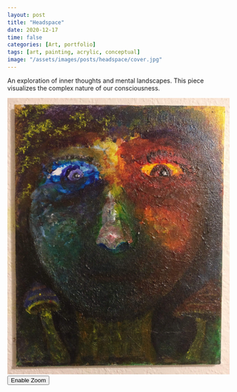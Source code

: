 ```yaml
---
layout: post
title: "Headspace"
date: 2020-12-17
time: false
categories: [Art, portfolio]
tags: [art, painting, acrylic, conceptual]
image: "/assets/images/posts/headspace/cover.jpg"
---
```


An exploration of inner thoughts and mental landscapes. This piece visualizes the complex nature of our consciousness.

<div class="magnify-container">
  <img src="/assets/images/posts/headspace/cover.jpg" alt="Headspace" class="main-image">
  <div class="magnifying-glass"></div>
  <button class="magnify-toggle">Enable Zoom</button>
</div>
